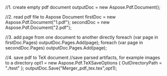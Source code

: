 
//1. create empty pdf document
outputDoc = new Aspose.Pdf.Document();

//2. read pdf file to Aspose Document
firstDoc = new Aspose.Pdf.Document("1.pdf");
secondDoc = new Aspose.Pdf.Document("2.pdf");

//3. add page from one document to another directly
foreach (var page in firstDoc.Pages)
    outputDoc.Pages.Add(page);
foreach (var page in secondDoc.Pages)
    outputDoc.Pages.Add(page);

//4. save pdf to TeX document
//save parsed artifacts, for example images to a directory
opt1 = new Aspose.Pdf.TeXSaveOptions
{
    OutDirectoryPath = "./test"
};
outputDoc.Save("Merger_pdf_tex.tex",opt1);
